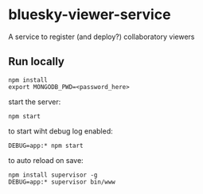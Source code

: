 # bluesky-viewer-service
A service to register (and deploy?) collaboratory viewers 

## Run locally

```
npm install
export MONGODB_PWD=<password_here>
```

start the server:
```
npm start
```

to start wiht debug log enabled:
```
DEBUG=app:* npm start
```

to auto reload on save:
```
npm install supervisor -g
DEBUG=app:* supervisor bin/www
```